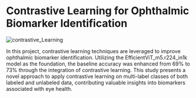 # Contrastive Learning for Ophthalmic Biomarker Identification

![contrastive_Learning](https://github.com/user-attachments/assets/e2b2ec2e-b89b-41da-8e60-079b0ae8d8e1)

In this project, contrastive learning techniques are leveraged to improve ophthalmic biomarker identification. Utilizing the EfficientViT_m5.r224_in1k model as the foundation, the baseline accuracy was enhanced from 69% to 73% through the integration of contrastive learning. This study presents a novel approach to apply contrastive learning on multi-label classes of both labeled and unlabeled data, contributing valuable insights into biomarkers associated with eye health.
